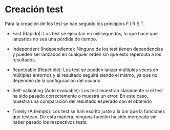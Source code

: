 # Creación test

Para la creación de los test se han seguido los principios F.I.R.S.T.

- Fast (Rápido): Los test se ejecutan en milisegundos, lo que hace que lanzarlos no sea una pérdida de tiempo.

- Independent (Independiente): Ninguno de los test tienen dependencias y pueden ser lanzados en cualquier orden sin que esto repercuta a los resultados.

- Repeteable (Repetible): Los test se pueden lanzar múltiples veces en múltiples entornos y el resultado seguirá siendo el mismo, ya que no dependen de la configuración del usuario

- Self-validating (Auto evaluable): Los test muestran claramente si el test ha sido pasado correctamente o muestra un error. En este caso, muestra una comparación del resultado esperado con el obtenido

- Timely (A tiempo): Los test se han escrito justo a la par que la funciónes que testean. De esta manera, ninguna función ha sido mergeada sin haber pasado los respectivos tests.